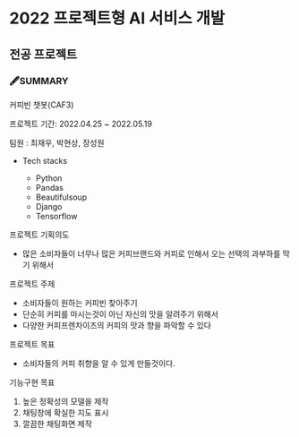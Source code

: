 # 2022 프로젝트형 AI 서비스 개발
## 전공 프로젝트 
### 🖋SUMMARY

커피빈 챗봇(CAF3)

프로젝트 기간: 2022.04.25 ~ 2022.05.19

팀원 : 최재우, 박현상, 장성원

- Tech stacks

  - Python
  - Pandas
  - Beautifulsoup
  - Django
  - Tensorflow
 
프로젝트 기획의도
 - 많은 소비자들이 너무나 많은 커피브랜드와 커피로 인해서 오는 선택의 과부하를 막기 위해서 


프로젝트 주제
 - 소비자들이 원하는 커피빈 찾아주기
 - 단순히 커피를 마시는것이 아닌 자신의 맛을 알려주기 위해서
 - 다양한 커피프렌차이즈의 커피의 맛과 향을 파악할 수 있다

프로젝트 목표
 - 소비자들의 커피 취향을 알 수 있게 만들것이다.
 
기능구현 목표
 1. 높은 정확성의 모델을 제작
 2. 채팅창에 확실한 지도 표시 
 3. 깔끔한 채팅화면 제작
 
